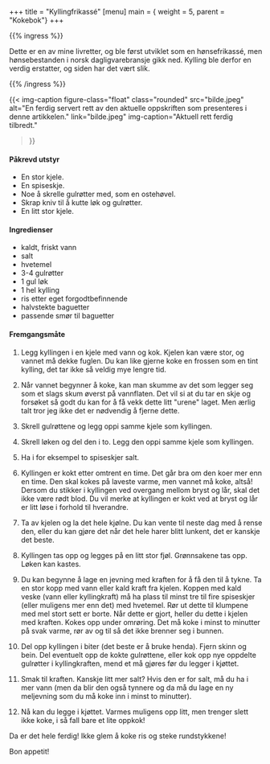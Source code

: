 +++
title = "Kyllingfrikassé"
[menu]
main = { weight = 5, parent = "Kokebok"}
+++

<!-- markdownlint-disable MD010 -->

{{% ingress %}}

Dette er en av mine livretter, og ble først utviklet som en hønsefrikassé,
men hønsebestanden i norsk dagligvarebransje gikk ned. Kylling ble derfor en verdig erstatter,
og siden har det vært slik.

{{% /ingress %}}

{{< img-caption
	figure-class="float"
    class="rounded"
    src="bilde.jpeg"
    alt="En ferdig servert rett av den aktuelle oppskriften som presenteres i denne artikkelen."
    link="bilde.jpeg"
    img-caption="Aktuell rett ferdig tilbredt."
  >}}

#### Påkrevd utstyr

- En stor kjele.
- En spiseskje.
- Noe å skrelle gulrøtter med, som en ostehøvel.
- Skrap kniv til å kutte løk og gulrøtter.
- En litt stor kjele.

#### Ingredienser

- kaldt, friskt vann
- salt
- hvetemel
- 3-4 gulrøtter
- 1 gul løk
- 1 hel kylling
- ris etter eget forgodtbefinnende
- halvstekte baguetter
- passende smør til baguetter

#### Fremgangsmåte

1. Legg kyllingen i en kjele med vann og kok. Kjelen kan være stor, og vannet må dekke fuglen.
Du kan like gjerne koke en frossen som en tint kylling, det tar ikke så veldig mye lengre tid.

2. Når vannet begynner å koke, kan man skumme av det som legger seg som et slags skum øverst på
vannflaten. Det vil si at du tar en skje og forsøket så godt du kan for å få vekk dette litt
"urene" laget. Men ærlig talt tror jeg ikke det er nødvendig å fjerne dette.

3. Skrell gulrøttene og legg oppi samme kjele som kyllingen.

4. Skrell løken og del den i to. Legg den oppi samme kjele som kyllingen.

5. Ha i for eksempel to spiseskjer salt.

6. Kyllingen er kokt etter omtrent en time. Det går bra om den koer mer enn en time.
Den skal kokes på laveste varme, men vannet må koke, altså! Dersom du stikker i kyllingen ved
overgang mellom bryst og lår, skal det ikke være rødt blod. Du vil merke at kyllingen er kokt ved at
bryst og lår er litt løse i forhold til hverandre.

7. Ta av kjelen og la det hele kjølne. Du kan vente til neste dag med å rense den, eller du kan gjøre
det når det hele harer blitt lunkent, det er kanskje det beste.

8. Kyllingen tas opp og legges på en litt stor fjøl. Grønnsakene tas opp. Løken kan kastes.

9. Du kan begynne å lage en jevning med kraften for å få den til å tykne.
Ta en stor kopp med vann eller kald kraft fra kjelen. Koppen med kald veske (vann eller
kyllingkraft) må ha plass til minst tre til fire spiseskjer (eller muligens mer enn det) med
hvetemel. Rør ut dette til klumpene med mel stort sett er borte.
Når dette er gjort, heller du dette i kjelen med kraften. Kokes opp under omrøring. Det må
koke i minst to minutter på svak varme, rør av og til så det ikke brenner seg i bunnen.

10. Del opp kyllingen i biter (det beste er å bruke henda).
Fjern skinn og bein. Del eventuelt opp de kokte gulrøttene,
eller kok opp nye oppdelte gulrøtter i kyllingkraften, mend et må gjøres før du legger i kjøttet.

11. Smak til kraften. Kanskje litt mer salt? Hvis den er for salt, må du ha i mer vann
(men da blir den også tynnere og da må du lage en ny meljevning som du må koke inn i minst
to minutter).

12. Nå kan du legge i kjøttet. Varmes muligens opp litt, men trenger slett ikke koke, i så fall
bare et lite oppkok!

Da er det hele ferdig! Ikke glem å koke ris og steke rundstykkene!

Bon appetit!
